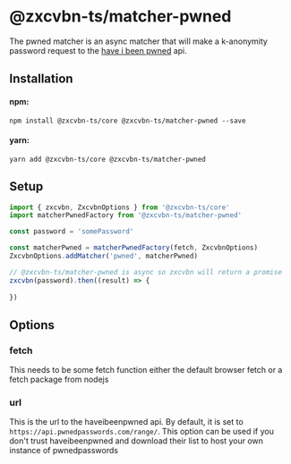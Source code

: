 # @zxcvbn-ts/matcher-pwned

The pwned matcher is an async matcher that will make a k-anonymity password request to the [have i been pwned](https://haveibeenpwned.com/) api.

## Installation

#### npm:

`npm install @zxcvbn-ts/core @zxcvbn-ts/matcher-pwned --save`

#### yarn:

`yarn add @zxcvbn-ts/core @zxcvbn-ts/matcher-pwned`

## Setup

```js
import { zxcvbn, ZxcvbnOptions } from '@zxcvbn-ts/core'
import matcherPwnedFactory from '@zxcvbn-ts/matcher-pwned'

const password = 'somePassword'

const matcherPwned = matcherPwnedFactory(fetch, ZxcvbnOptions)
ZxcvbnOptions.addMatcher('pwned', matcherPwned)

// @zxcvbn-ts/matcher-pwned is async so zxcvbn will return a promise
zxcvbn(password).then((result) => {
  
})
```

## Options

### fetch
This needs to be some fetch function either the default browser fetch or a fetch package from nodejs

### url
This is the url to the haveibeenpwned api. By default, it is set to `https://api.pwnedpasswords.com/range/`.
This option can be used if you don't trust haveibeenpwned and download their list to host your own instance of pwnedpasswords
